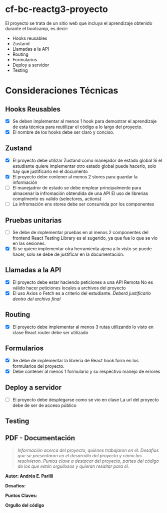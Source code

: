 # cf-bc-reactg3-proyecto
El proyecto se trata de un sitio web que incluya el aprendizaje obtenido durante el bootcamp, es decir:

 - Hooks reusables 
 - Zustand 
 - Llamadas a la API 
 - Routing 
 - Formularios 
 - Deploy a servidor 
 - Testing

# Consideraciones Técnicas
## Hooks Reusables
 - [X] Se deben implementar al menos 1 hook para demostrar el aprendizaje de esta técnica para reutilizar el código a lo largo del proyecto.       
 - [X] El nombre de los hooks debe ser claro y conciso.

## Zustand
- [X] El proyecto debe utilizar Zustand como manejador de estado global Si el estudiante quiere implementar otro estado global puede hacerlo, solo hay que justificarlo en el documento 
- [X] El proyecto debe contener al menos 2 stores para guardar la información 
- [ ] El manejadror de estado se debe emplear principalmente para almacenar la infromación obtendida de una API El uso de librerias complmento es valido (selectores, actions) 
- [ ] La infromación ens stores debe ser consumida por los componentes

## Pruebas unitarias
- [ ] Se debe de implementar pruebas en al menos 2 componentes del frontend React Testing Library es el sugerido, ya que fue lo que se vio en las sesiones. 
- [X] Si se quiere implementar otra herramienta ajena a lo visto se puede hacer, solo se debe de justificar en la documentación.

## Llamadas a la API
- [X] El proyecto debe estar haciendo peticiones a una API Remota No es válido hacer peticiones locales a archivos del proyecto 
- [X] El uso Axios o Fetch es a criterio del estudiante. *Deberá justificarlo dentro del archivo final*

## Routing
- [X] El proyecto debe implementar al menos 3 rutas utilizando lo visto en clase React router debe ser utilizado

## Formularios
- [X] Se debe de implementar la librería de React hook form en los formularios del proyecto. 
- [X] Debe contener al menos 1 formulario y su respectivo manejo de errores

## Deploy a servidor
- [ ] El proyecto debe desplegarse como se vio en clase La url del proyecto debe de ser de acceso público

## Testing


## PDF - Documentación

> *Información acerca del proyecto, quiénes trabajaron en él. Desafíos que se presentaron en el desarrollo del proyecto y cómo los
> resolvieron. Puntos clave a destacar del proyecto, partes del código
> de los que estén orgullosos y quieran resaltar para él.*

**Autor: 
Andrés E. Parilli**

**Desafíos:**

**Puntos Claves:**

**Orgullo del código**
